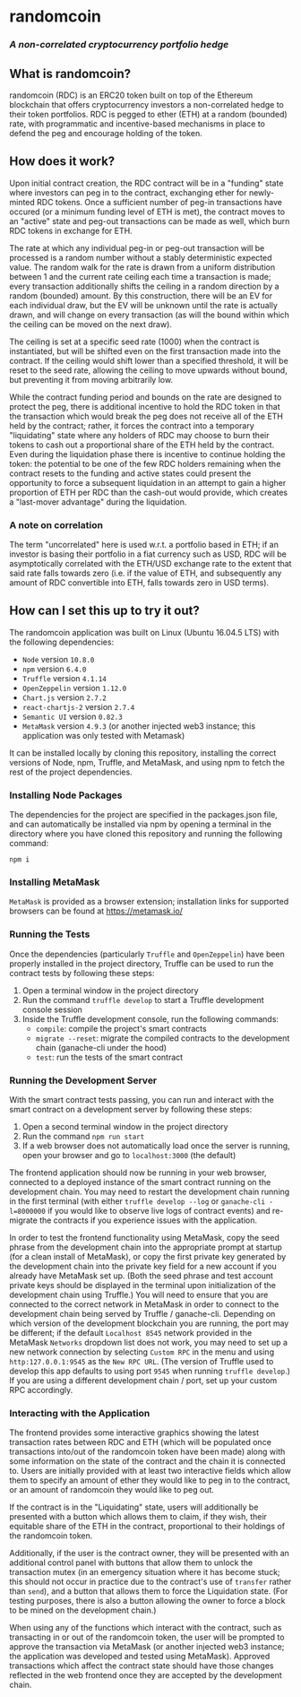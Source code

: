 # randomcoin
### _A non-correlated cryptocurrency portfolio hedge_

## What is randomcoin?
randomcoin (RDC) is an ERC20 token built on top of the Ethereum blockchain that offers cryptocurrency investors a non-correlated hedge to their token portfolios.  RDC is pegged to ether (ETH) at a random (bounded) rate, with programmatic and incentive-based mechanisms in place to defend the peg and encourage holding of the token.

## How does it work?
Upon initial contract creation, the RDC contract will be in a "funding" state where investors can peg in to the contract, exchanging ether for newly-minted RDC tokens.  Once a sufficient number of peg-in transactions have occured (or a minimum funding level of ETH is met), the contract moves to an "active" state and peg-out transactions can be made as well, which burn RDC tokens in exchange for ETH.

The rate at which any individual peg-in or peg-out transaction will be processed is a random number without a stably deterministic expected value.  The random walk for the rate is drawn from a uniform distribution between 1 and the current rate ceiling each time a transaction is made; every transaction additionally shifts the ceiling in a random direction by a random (bounded) amount.  By this construction, there will be an EV for each individual draw, but the EV will be unknown until the rate is actually drawn, and will change on every transaction (as will the bound within which the ceiling can be moved on the next draw).

The ceiling is set at a specific seed rate (1000) when the contract is instantiated, but will be shifted even on the first transaction made into the contract.  If the ceiling would shift lower than a specified threshold, it will be reset to the seed rate, allowing the ceiling to move upwards without bound, but preventing it from moving arbitrarily low.

While the contract funding period and bounds on the rate are designed to protect the peg, there is additional incentive to hold the RDC token in that the transaction which would break the peg does not receive all of the ETH held by the contract; rather, it forces the contract into a temporary "liquidating" state where any holders of RDC may choose to burn their tokens to cash out a proportional share of the ETH held by the contract.  Even during the liquidation phase there is incentive to continue holding the token: the potential to be one of the few RDC holders remaining when the contract resets to the funding and active states could present the opportunity to force a subsequent liquidation in an attempt to gain a higher proportion of ETH per RDC than the cash-out would provide, which creates a "last-mover advantage" during the liquidation.

### A note on correlation

The term "uncorrelated" here is used w.r.t. a portfolio based in ETH; if an investor is basing their portfolio in a fiat currency such as USD, RDC will be asymptotically correlated with the ETH/USD exchange rate to the extent that said rate falls towards zero (i.e. if the value of ETH, and subsequently any amount of RDC convertible into ETH, falls towards zero in USD terms).

## How can I set this up to try it out?

The randomcoin application was built on Linux (Ubuntu 16.04.5 LTS) with the following dependencies:

* `Node` version `10.8.0`
* `npm` version `6.4.0`
* `Truffle` version `4.1.14`
* `OpenZeppelin` version `1.12.0`
* `Chart.js` version `2.7.2`
* `react-chartjs-2` version `2.7.4`
* `Semantic UI` version `0.82.3`
* `MetaMask` version `4.9.3` (or another injected web3 instance; this application was only tested with Metamask)

It can be installed locally by cloning this repository, installing the correct versions of Node, npm, Truffle, and MetaMask, and using npm to fetch the rest of the project dependencies.

### Installing Node Packages

The dependencies for the project are specified in the packages.json file, and can automatically be installed via npm by opening a terminal in the directory where you have cloned this repository and running the following command:

`npm i`

### Installing MetaMask

`MetaMask` is provided as a browser extension; installation links for supported browsers can be found at https://metamask.io/

### Running the Tests

Once the dependencies (particularly `Truffle` and `OpenZeppelin`) have been properly installed in the project directory, Truffle can be used to run the contract tests by following these steps:

1) Open a terminal window in the project directory
2) Run the command `truffle develop` to start a Truffle development console session
3) Inside the Truffle development console, run the following commands:
    * `compile`: compile the project's smart contracts
    * `migrate --reset`: migrate the compiled contracts to the development chain (ganache-cli under the hood)
    * `test`: run the tests of the smart contract

### Running the Development Server

With the smart contract tests passing, you can run and interact with the smart contract on a development server by following these steps:

1) Open a second terminal window in the project directory
2) Run the command `npm run start`
3) If a web browser does not automatically load once the server is running, open your browser and go to `localhost:3000` (the default)

The frontend application should now be running in your web browser, connected to a deployed instance of the smart contract running on the development chain. You may need to restart the development chain running in the first terminal (with either `truffle develop --log` or `ganache-cli -l=8000000` if you would like to observe live logs of contract events) and re-migrate the contracts if you experience issues with the application.

In order to test the frontend functionality using MetaMask, copy the seed phrase from the development chain into the appropriate prompt at startup (for a clean install of MetaMask), or copy the first private key generated by the development chain into the private key field for a new account if you already have MetaMask set up.  (Both the seed phrase and test account private keys should be displayed in the terminal upon initialization of the development chain using Truffle.)  You will need to ensure that you are connected to the correct network in MetaMask in order to connect to the development chain being served by Truffle / ganache-cli.  Depending on which version of the development blockchain you are running, the port may be different; if the default `Localhost 8545` network provided in the MetaMask `Networks` dropdown list does not work, you may need to set up a new network connection by selecting `Custom RPC` in the menu and using `http:127.0.0.1:9545` as the `New RPC URL`.  (The version of Truffle used to develop this app defaults to using port `9545` when running `truffle develop`.)  If you are using a different development chain / port, set up your custom RPC accordingly.

### Interacting with the Application

The frontend provides some interactive graphics showing the latest transaction rates between RDC and ETH (which will be populated once transactions into/out of the randomcoin token have been made) along with some information on the state of the contract and the chain it is connected to.  Users are initially provided with at least two interactive fields which allow them to specify an amount of ether they would like to peg in to the contract, or an amount of randomcoin they would like to peg out.

If the contract is in the "Liquidating" state, users will additionally be presented with a button which allows them to claim, if they wish, their equitable share of the ETH in the contract, proportional to their holdings of the randomcoin token.

Additionally, if the user is the contract owner, they will be presented with an additional control panel with buttons that allow them to unlock the transaction mutex (in an emergency situation where it has become stuck; this should not occur in practice due to the contract's use of `transfer` rather than `send`), and a button that allows them to force the Liquidation state.  (For testing purposes, there is also a button allowing the owner to force a block to be mined on the development chain.)

When using any of the functions which interact with the contract, such as transacting in or out of the randomcoin token, the user will be prompted to approve the transaction via MetaMask (or another injected web3 instance; the application was developed and tested using MetaMask).  Approved transactions which affect the contract state should have those changes reflected in the web frontend once they are accepted by the development chain.

